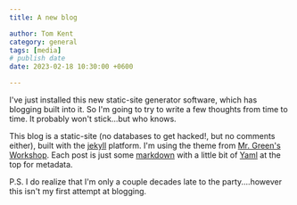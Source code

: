 ```yaml
---
title: A new blog

author: Tom Kent
category: general
tags: [media]
# publish date
date: 2023-02-18 10:30:00 +0600

---
```


I've just installed this new static-site generator software, which has blogging built into it. So I'm going to try to 
write a few thoughts from time to time. It probably won't stick...but who knows. 

This blog is a static-site (no databases to get hacked!, but no comments either), built with the 
[jekyll](https://jekyllrb.com/) platform. I'm using the theme from 
[Mr. Green's Workshop](https://github.com/MrGreensWorkshop/MrGreen-JekyllTheme). Each post is just some 
[markdown](https://www.markdownguide.org/) with a little bit of [Yaml](https://yaml.org/) at the top for metadata.


P.S. I do realize that I'm only a couple decades late to the party....however this isn't my first attempt at blogging.

